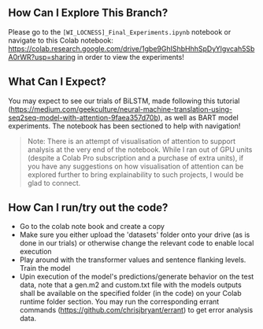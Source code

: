 ## How Can I Explore This Branch?
Please go to the `[WI_LOCNESS]_Final_Experiments.ipynb` notebook or navigate to this Colab notebook: https://colab.research.google.com/drive/1gbe9GhIShbHhhSpDyYlgvcah5SbA0rWR?usp=sharing in order to view the experiments!

## What Can I Expect?
You may expect to see our trials of BiLSTM, made following this tutorial (https://medium.com/geekculture/neural-machine-translation-using-seq2seq-model-with-attention-9faea357d70b), as well as BART model experiments. The notebook has been sectioned to help with navigation!

> Note: There is an attempt of visualisation of attention to support analysis at the very end of the notebook. While I ran out of GPU units (despite a Colab Pro subscription and a purchase of extra units), if you have any suggestions on how visualisation of attention can be explored further to bring explainability to such projects, I would be glad to connect.

## How Can I run/try out the code?
- Go to the colab note book and create a copy
- Make sure you either upload the 'datasets' folder onto your drive (as is done in our trials) or otherwise change the relevant code to enable local execution
- Play around with the transformer values and sentence flanking levels. Train the model
-  Upin execution of the model's predictions/generate behavior on the test data, note that a gen.m2 and custom.txt file with the models outputs shall be available on the specified folder (in the code) on your Colab runtime folder section. You may run the corresponding errant commands (https://github.com/chrisjbryant/errant) to get error analysis data.
